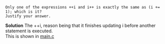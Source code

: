 ```
Only one of the expressions ++i and i++ is exactly the same as (i += 1); which is it?
Justify your answer.
```

**Solution**
The ++i, reason being that it finishes updating i before another statement is executed.  
This is shown in [main.c](./main.c)